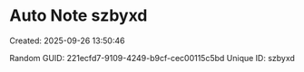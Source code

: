 ﻿# Auto Note szbyxd
Created: 2025-09-26 13:50:46

Random GUID: 221ecfd7-9109-4249-b9cf-cec00115c5bd
Unique ID: szbyxd
